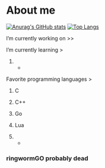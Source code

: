 
# About me
[![Anurag's GitHub stats](https://github-readme-stats.vercel.app/api?username=StjepanBM1&count_private=true&show_icons=true)](https://github.com/anuraghazra/github-readme-stats)
[![Top Langs](https://github-readme-stats.vercel.app/api/top-langs/?username=StjepanBM1&layout=compact)](https://github.com/anuraghazra/github-readme-stats)

I’m currently working on  >>

   
   
I’m currently learning >

   1. -
            
Favorite programming languages >
   1. C

   2. C++

   3. Go

   4. Lua

   5. -

### ringwormGO probably dead

